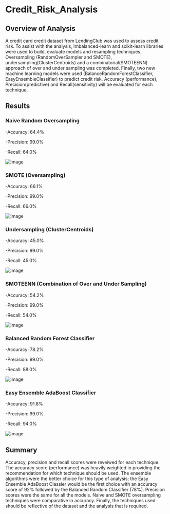 # Credit_Risk_Analysis
## Overview of Analysis
  A credit card credit dataset from LendingClub was used to assess credit risk.  To assist with the analysis, Imbalanced-learn and scikit-learn libraries were used to build, evaluate models and resampling techniques.  Oversampling (RandomOverSampler and SMOTE), undersampling(ClusterCentroids) and a combinatorial(SMOTEENN) approach of over and under sampling was completed.  Finally, two new machine learning models were used (BalanceRandomForestClassifier, EasyEnsembleClassifier) to predict credit risk.  Accuracy (performance), Precision(predictive) and Recall(sensitivity) will be evaluated for each technique.

## Results
### Naive Random Oversampling

-Accuracy: 64.4%
  
-Precision: 99.0%
  
-Recall: 64.0%

![image](https://user-images.githubusercontent.com/89953246/147890219-4b10facf-6b7e-4b87-9ff7-62a0df2f2d7b.png)

### SMOTE (Oversampling)

-Accuracy:  66.1%
  
-Precision: 99.0%
  
-Recall: 66.0%
  
![image](https://user-images.githubusercontent.com/89953246/147890333-1116ca2f-6aad-4243-9215-c2f0714e6751.png)
 
 ### Undersampling (ClusterCentroids)
 
 -Accuracy:  45.0%
 
 -Precision: 99.0%
  
 -Recall: 45.0%
 
 ![image](https://user-images.githubusercontent.com/89953246/147890369-3b6c5bd1-4131-40a8-92b5-f0598122242e.png)
 
 ### SMOTEENN (Combination of Over and Under Sampling)

-Accuracy: 54.2%

-Precision: 99.0%

-Recall:  54.0%

![image](https://user-images.githubusercontent.com/89953246/147890422-90346784-e909-4f77-9a83-04144065d10c.png)

### Balanced Random Forest Classifier

-Accuracy:  78.2%

-Precision:  99.0%

-Recall:  88.0%

![image](https://user-images.githubusercontent.com/89953246/147890531-a8836a2a-bf24-4cee-a7b2-171f303dc29b.png)

### Easy Ensemble AdaBoost Classifier

-Accuracy:  91.8%

-Precision: 99.0%

-Recall: 94.0%

![image](https://user-images.githubusercontent.com/89953246/147890552-65a63e35-cad3-49a2-acc3-9adcf75cdf04.png)


## Summary
Accuracy, precision and recall scores were reveiwed for each technique.  The accuracy score (performance) was heavily weighted in providing the recommendation for which technique should be used.  The ensemble algorithms were the better choice for this type of analysis; the Easy Ensemble AdaBoost Classier would be the first choice with an accuracy score of 92% followed by the Balanced Random Classifier (78%).  Precision scores were the same for all the models. Naive and SMOTE oversampling techniques were comparative in accuracy.  Finally, the techniques used should be reflective of the dataset and the analysis that is required.
